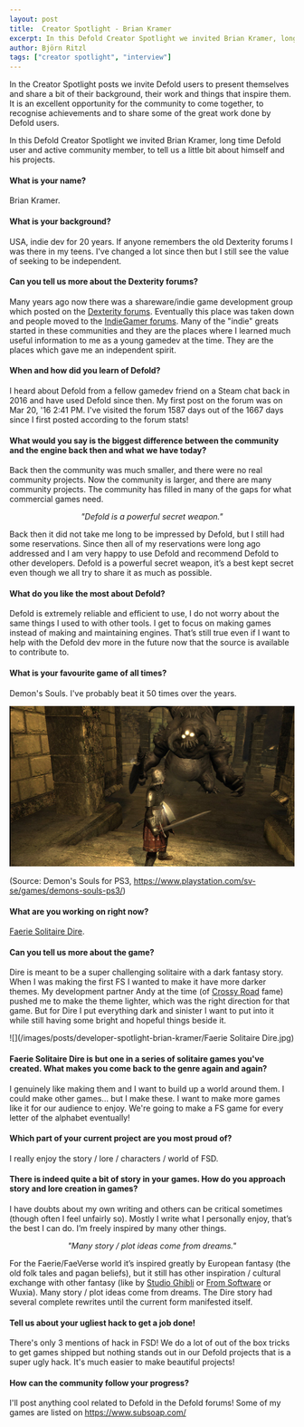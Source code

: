 ```yaml
---
layout: post
title:  Creator Spotlight - Brian Kramer
excerpt: In this Defold Creator Spotlight we invited Brian Kramer, long time Defold user and active community member, to tell us a little bit about himself and his projects.
author: Björn Ritzl
tags: ["creator spotlight", "interview"]
---
```


In the Creator Spotlight posts we invite Defold users to present themselves and share a bit of their background, their work and things that inspire them. It is an excellent opportunity for the community to come together, to recognise achievements and to share some of the great work done by Defold users.

In this Defold Creator Spotlight we invited Brian Kramer, long time Defold user and active community member, to tell us a little bit about himself and his projects.


#### What is your name?
Brian Kramer.


#### What is your background?
USA, indie dev for 20 years. If anyone remembers the old Dexterity forums I was there in my teens. I've changed a lot since then but I still see the value of seeking to be independent.


#### Can you tell us more about the Dexterity forums?
Many years ago now there was a shareware/indie game development group which posted on the [Dexterity forums](https://web.archive.org/web/20030207142028/http://www.dexterity.com/forums/). Eventually this place was taken down and people moved to the [IndieGamer forums](https://web.archive.org/web/20050831080248/http://forums.indiegamer.com/). Many of the "indie" greats started in these communities and they are the places where I learned much useful information to me as a young gamedev at the time. They are the places which gave me an independent spirit.


#### When and how did you learn of Defold?
I heard about Defold from a fellow gamedev friend on a Steam chat back in 2016 and have used Defold since then. My first post on the forum was on Mar 20, '16 2:41 PM. I've visited the forum 1587 days out of the 1667 days since I first posted according to the forum stats!


#### What would you say is the biggest difference between the community and the engine back then and what we have today?
Back then the community was much smaller, and there were no real community projects. Now the community is larger, and there are many community projects. The community has filled in many of the gaps for what commercial games need.

<div align="center"><p><i>"Defold is a powerful secret weapon."</i></p></div>

Back then it did not take me long to be impressed by Defold, but I still had some reservations. Since then all of my reservations were long ago addressed and I am very happy to use Defold and recommend Defold to other developers. Defold is a powerful secret weapon, it’s a best kept secret even though we all try to share it as much as possible.


#### What do you like the most about Defold?
Defold is extremely reliable and efficient to use, I do not worry about the same things I used to with other tools. I get to focus on making games instead of making and maintaining engines. That’s still true even if I want to help with the Defold dev more in the future now that the source is available to contribute to.


#### What is your favourite game of all times?
Demon's Souls. I've probably beat it 50 times over the years.

![](/images/posts/developer-spotlight-brian-kramer/demonssouls_scr01.jpeg)

(Source: Demon's Souls for PS3, https://www.playstation.com/sv-se/games/demons-souls-ps3/)


#### What are you working on right now?
[Faerie Solitaire Dire](https://store.steampowered.com/app/556530/Faerie_Solitaire_Dire/).


#### Can you tell us more about the game?
Dire is meant to be a super challenging solitaire with a dark fantasy story. When I was making the first FS I wanted to make it have more darker themes. My development partner Andy at the time (of [Crossy Road](https://poki.com/en/g/crossy-road) fame) pushed me to make the theme lighter, which was the right direction for that game. But for Dire I put everything dark and sinister I want to put into it while still having some bright and hopeful things beside it.

![](/images/posts/developer-spotlight-brian-kramer/Faerie Solitaire Dire.jpg)


#### Faerie Solitaire Dire is but one in a series of solitaire games you've created. What makes you come back to the genre again and again?
I genuinely like making them and I want to build up a world around them. I could make other games... but I make these. I want to make more games like it for our audience to enjoy. We're going to make a FS game for every letter of the alphabet eventually!


#### Which part of your current project are you most proud of?
I really enjoy the story / lore / characters / world of FSD.


#### There is indeed quite a bit of story in your games. How do you approach story and lore creation in games?
I have doubts about my own writing and others can be critical sometimes (though often I feel unfairly so). Mostly I write what I personally enjoy, that’s the best I can do. I’m freely inspired by many other things.

<div align="center"><p><i>"Many story / plot ideas come from dreams."</i></p></div>

For the Faerie/FaeVerse world it’s inspired greatly by European fantasy (the old folk tales and pagan beliefs), but it still has other inspiration / cultural exchange with other fantasy (like by [Studio Ghibli](https://en.wikipedia.org/wiki/Studio_Ghibli) or [From Software](https://en.wikipedia.org/wiki/FromSoftware) or Wuxia). Many story / plot ideas come from dreams. The Dire story had several complete rewrites until the current form manifested itself.


#### Tell us about your ugliest hack to get a job done!
There's only 3 mentions of hack in FSD! We do a lot of out of the box tricks to get games shipped but nothing stands out in our Defold projects that is a super ugly hack. It's much easier to make beautiful projects!


#### How can the community follow your progress?
I'll post anything cool related to Defold in the Defold forums! Some of my games are listed on https://www.subsoap.com/
